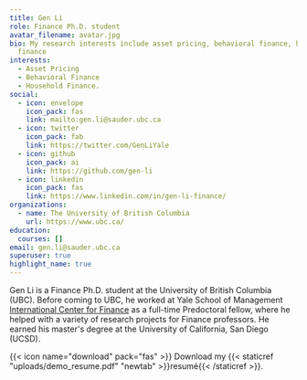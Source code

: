 ```yaml
---
title: Gen Li
role: Finance Ph.D. student
avatar_filename: avatar.jpg
bio: My research interests include asset pricing, behavioral finance, household
  finance
interests:
  - Asset Pricing
  - Behavioral Finance
  - Household Finance.
social:
  - icon: envelope
    icon_pack: fas
    link: mailto:gen.li@sauder.ubc.ca
  - icon: twitter
    icon_pack: fab
    link: https://twitter.com/GenLiYale
  - icon: github
    icon_pack: ai
    link: https://github.com/gen-li
  - icon: linkedin
    icon_pack: fas
    link: https://www.linkedin.com/in/gen-li-finance/
organizations:
  - name: The University of British Columbia
    url: https://www.ubc.ca/
education:
  courses: []
email: gen.li@sauder.ubc.ca
superuser: true
highlight_name: true
---
```

Gen Li is a Finance Ph.D. student at the University of British Columbia (UBC). Before coming to UBC, he worked at Yale School of Management [International Center for Finance](https://som.yale.edu/faculty-research-centers/centers-initiatives/international-center-for-finance) as a full-time Predoctoral fellow, where he helped with a variety of research projects for Finance professors. He earned his master's degree at the University of California, San Diego (UCSD).

{{< icon name="download" pack="fas" >}} Download my {{< staticref "uploads/demo_resume.pdf" "newtab" >}}resumé{{< /staticref >}}.